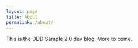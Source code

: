 ```yaml
---
layout: page
title: About
permalink: /about/
---
```


This is the DDD Sample 2.0 dev blog. More to come.
